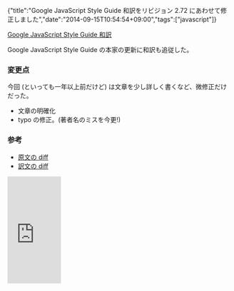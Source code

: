 {"title":"Google JavaScript Style Guide 和訳をリビジョン 2.72 にあわせて修正しました","date":"2014-09-15T10:54:54+09:00","tags":["javascript"]}

[Google JavaScript Style Guide 和訳](http://cou929.nu/data/google_javascript_style_guide/)

Google JavaScript Style Guide の本家の更新に和訳も追従した。

### 変更点

今回 (といっても一年以上前だけど) は文章を少し詳しく書くなど、微修正だけだった。

- 文章の明確化
- typo の修正。(著者名のミスを今更!)

### 参考

- [原文の diff](https://code.google.com/p/google-styleguide/source/diff?spec=svn138&r=101&format=side&path=/trunk/javascriptguide.xml&old_path=/trunk/javascriptguide.xml&old=97)
- [訳文の diff](https://github.com/cou929/Japanese-Translation-of-Google-JavaScript-Style-Guide/commit/531cfc655abd9dc18e2eed65198fa83a180ef605)

<iframe src="http://rcm-fe.amazon-adsystem.com/e/cm?lt1=_blank&bc1=000000&IS2=1&bg1=FFFFFF&fc1=000000&lc1=0000FF&t=pleasesleep-22&o=9&p=8&l=as4&m=amazon&f=ifr&ref=ss_til&asins=4873116104" style="width:120px;height:240px;" scrolling="no" marginwidth="0" marginheight="0" frameborder="0"></iframe>
